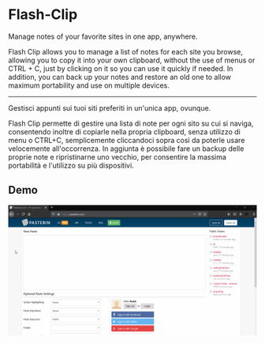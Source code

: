 # Flash-Clip
Manage notes of your favorite sites in one app, anywhere.

Flash Clip allows you to manage a list of notes for each site you browse, allowing you to copy it into your own clipboard, without the use of menus or CTRL + C, just by clicking on it so you can use it quickly if needed. In addition, you can back up your notes and restore an old one to allow maximum portability and use on multiple devices.
___

Gestisci appunti sui tuoi siti preferiti in un'unica app, ovunque.

Flash Clip permette di gestire una lista di note per ogni sito su cui si naviga, consentendo inoltre di copiarle nella propria clipboard, senza utilizzo di menu o CTRL+C, semplicemente cliccandoci sopra così da poterle usare velocemente all'occorrenza.
In aggiunta è possibile fare un backup delle proprie note e ripristinarne uno vecchio, per consentire la massima portabilità e l'utilizzo su più dispositivi.

## Demo

![Demo](https://github.com/lgcolella/flash-clip/raw/master/repository/demo.gif "Demo")
